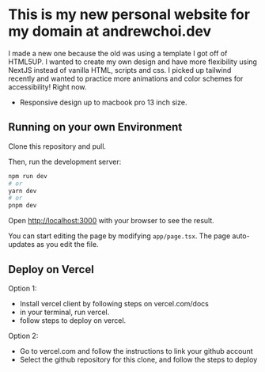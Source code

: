 # This is my new personal website for my domain at andrewchoi.dev

I made a new one because the old was using a template I got off of HTML5UP. I wanted to create my own design and have more flexibility using NextJS instead of vanilla HTML, scripts and css. I picked up tailwind recently and wanted to practice more animations and color schemes for accessibility! Right now.
- Responsive design up to macbook pro 13 inch size.

## Running on your own Environment

Clone this repository and pull.

Then, run the development server:

```bash
npm run dev
# or
yarn dev
# or
pnpm dev
```

Open [http://localhost:3000](http://localhost:3000) with your browser to see the result.

You can start editing the page by modifying `app/page.tsx`. The page auto-updates as you edit the file.


## Deploy on Vercel

Option 1:

- Install vercel client by following steps on vercel.com/docs
- in your terminal, run vercel.
- follow steps to deploy on vercel.

Option 2:

- Go to vercel.com and follow the instructions to link your github account
- Select the github repository for this clone, and follow the steps to deploy
